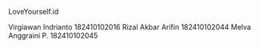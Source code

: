 LoveYourself.id

Virgiawan Indrianto 182410102016
Rizal Akbar Arifin 182410102044
Melva Anggraini P. 182410102045
